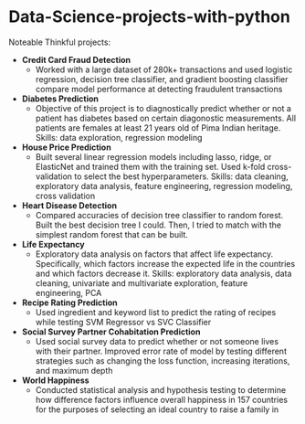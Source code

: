 # Data-Science-projects-with-python
Noteable Thinkful projects: 

* __Credit Card Fraud Detection__ 
  * Worked with a large dataset of 280k+ transactions and used logistic regression, decision tree classifier, and gradient boosting classifier compare model performance at detecting fraudulent transactions
* __Diabetes Prediction__ 
  * Objective of this project is to diagnostically predict whether or not a patient has diabetes based on certain diagonostic measurements. All patients are females at least 21 years old of Pima Indian heritage. Skills: data exploration, regression modeling
* __House Price Prediction__ 
  * Built several linear regression models including lasso, ridge, or ElasticNet and trained them with the training set. Used k-fold cross-validation to select the best hyperparameters. Skills: data cleaning, exploratory data analysis, feature engineering, regression modeling, cross validation
* __Heart Disease Detection__ 
  * Compared accuracies of decision tree classifier to random forest. Built the best decision tree I could. Then, I tried to match with the simplest random forest that can be built.
* __Life Expectancy__ 
  * Exploratory data analysis on factors that affect life expectancy. Specifically, which factors increase the expected life in the countries and which factors decrease it. Skills: exploratory data analysis, data cleaning, univariate and multivariate exploration, feature engineering, PCA
* __Recipe Rating Prediction__ 
  * Used ingredient and keyword list to predict the rating of recipes while testing SVM Regressor vs SVC Classifier
* __Social Survey Partner Cohabitation Prediction__ 
  * Used social survey data to predict whether or not someone lives with their partner. Improved error rate of model by testing different strategies such as changing the loss function, increasing iterations, and maximum depth
* __World Happiness__ 
  * Conducted statistical analysis and hypothesis testing to determine how difference factors influence overall happiness in 157 countries for the purposes of selecting an ideal country to raise a family in

